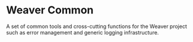 # Weaver Common

A set of common tools and cross-cutting functions for the Weaver project such
as error management and generic logging infrastructure.